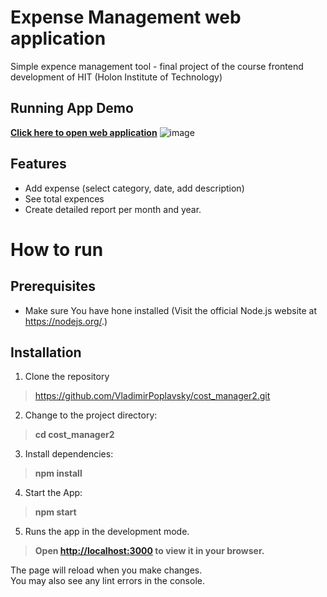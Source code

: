 # Expense Management web application

Simple expence management tool - final project of the course frontend development of HIT (Holon Institute of Technology)

## Running App Demo
**[Click here to open web application](https://clinquant-cactus-e6a886.netlify.app)**
![image](https://github.com/VladimirPoplavsky/cost_manager2/assets/34675746/441585c4-4a52-44e5-afa1-1aad76cbc597)


## Features
- Add expense (select category, date, add description)
- See total expences
- Create detailed report per month and year.


# How to run

## Prerequisites
- Make sure You have hone installed (Visit the official Node.js website at https://nodejs.org/.)
  
## Installation
1. Clone the repository
> https://github.com/VladimirPoplavsky/cost_manager2.git
2. Change to the project directory:
> **cd cost_manager2**
3. Install dependencies:
> **npm install**
4. Start the App:
> **npm start**
5. Runs the app in the development mode.
> **Open [http://localhost:3000](http://localhost:3000) to view it in your browser.**

The page will reload when you make changes.\
You may also see any lint errors in the console.

